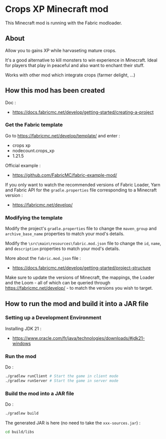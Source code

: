 # Crops XP Minecraft mod

This Minecraft mod is running with the Fabric modloader.

## About

Allow you to gains XP while harvaseting mature crops.

It's a good alternative to kill monsters to win experience in Minecraft. Ideal for players that play in peaceful and also want to enchant their stuff.

Works with other mod which integrate crops (farmer delight, ...)

## How this mod has been created

Doc :    
- https://docs.fabricmc.net/develop/getting-started/creating-a-project

### Get the Fabric template

Go to https://fabricmc.net/develop/template/ and enter :    
- crops xp
- nodecount.crops_xp
- 1.21.5

Official example :    
- https://github.com/FabricMC/fabric-example-mod/

If you only want to watch the recommended versions of Fabric Loader, Yarn and Fabric API for the `gradle.properties` file corresponding to a Minecraft version :    
- https://fabricmc.net/develop/

### Modifying the template

Modify the project's `gradle.properties` file to change the `maven_group` and `archive_base_name` properties to match your mod's details.

Modify the `\src\main\resources\fabric.mod.json` file to change the `id`, `name`, and `description` properties to match your mod's details.

More about the `fabric.mod.json` file :    
- https://docs.fabricmc.net/develop/getting-started/project-structure

Make sure to update the versions of Minecraft, the mappings, the Loader and the Loom - all of which can be queried through https://fabricmc.net/develop/ - to match the versions you wish to target.

## How to run the mod and build it into a JAR file

### Setting up a Development Environment 

Installing JDK 21 :    
- https://www.oracle.com/fr/java/technologies/downloads/#jdk21-windows

### Run the mod

Do :    
```bash
./gradlew runClient # Start the game in client mode
./gradlew runServer # Start the game in server mode
```

### Build the mod into a JAR file

Do :    
```bash
./gradlew build
```

The generated JAR is here (no need to take the `xxx-sources.jar`) :
```bash
cd build/libs
```
